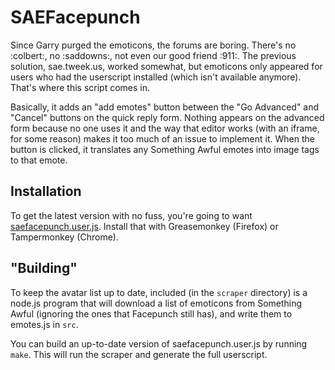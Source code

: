 # SAEFacepunch

Since Garry purged the emoticons, the forums are boring. There's no :colbert:, no :saddowns:, not even our good friend :911:. The previous solution, sae.tweek.us, worked somewhat, but emoticons only appeared for users who had the userscript installed (which isn't available anymore). That's where this script comes in.

Basically, it adds an "add emotes" button between the "Go Advanced" and "Cancel" buttons on the quick reply form. Nothing appears on the advanced form because no one uses it and the way that editor works (with an iframe, for some reason) makes it too much of an issue to implement it. When the button is clicked, it translates any Something Awful emotes into image tags to that emote.

## Installation

To get the latest version with no fuss, you're going to want [saefacepunch.user.js](https://github.com/cpancake/SAEFacepunch/raw/master/saefacepunch.user.js). Install that with Greasemonkey (Firefox) or Tampermonkey (Chrome).

## "Building"

To keep the avatar list up to date, included (in the `scraper` directory) is a node.js program that will download a list of emoticons from Something Awful (ignoring the ones that Facepunch still has), and write them to emotes.js in `src`. 

You can build an up-to-date version of saefacepunch.user.js by running `make`. This will run the scraper and generate the full userscript.